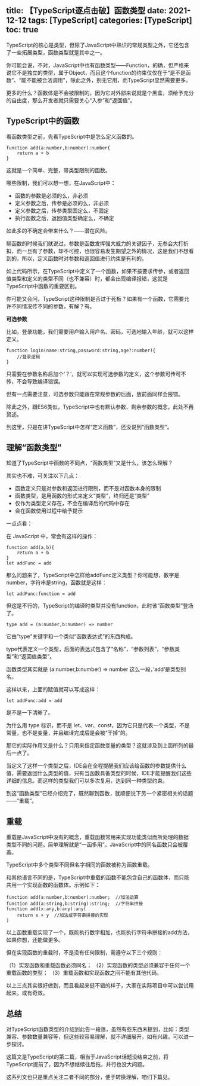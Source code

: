 title: 【TypeScript逐点击破】函数类型
date: 2021-12-12
tags: [TypeScript]
categories: [TypeScript]
toc: true
---

TypeScript的核心是类型，但除了JavaScript中熟识的常规类型之外，它还包含了一些拓展类型，函数类型就是其中之一。

你可能会说，不对，JavaScript中也有函数类型——Function，的确，但严格来说它不是独立的类型，属于Object，而且这个function的约束仅仅在于“是不是函数”、“能不能被合法调用”，除此之外，别无它用，而TypeScript显然需要更多。

更多的什么？函数体是不会被限制的，因为它对外部来说就是个黑盒，须给予充分的自由度，那么开发者就只需要关心“入参”和“返回值”。

## TypeScript中的函数

看函数类型之前，先看TypeScript中是怎么定义函数的。

```
function add(a:number,b:number):number{
    return a + b
}
```

这就是一个简单、完整，带类型限制的函数。

哪些限制，我们可以想一想，在JavaScript中：

- 函数的参数是必须的么，非必须
- 定义参数之后，传参是必须的么，非必须
- 定义参数之后，传参类型固定么，不固定
- 执行函数之后，返回值类型确定么，不确定

如此多的不确定会带来什么？——潜在风险。

聊函数的时候我们就说过，参数是函数发挥强大威力的关键因子，无参会大打折扣，而一旦有了参数，却不可控，也很容易发生期望之外的情况，这是我们不想看到的，所以，定义函数时对参数和返回值进行约束是有利的。

如上代码所示，在TypeScript中定义了一个函数，如果不按要求传参，或者返回值类型和定义的类型不同（也不兼容）时，都会出现编译报错，这就是TypeScript中函数的重要区别。

你可能又会问，TypeScript这种限制是否过于死板？如果有一个函数，它需要允许不同情况传不同的参数，有解？有。

**可选参数**

比如，登录功能，我们需要用户输入用户名、密码，可选地输入年龄，就可以这样定义。

```
function login(name:string,password:string,age?:number){
    //登录逻辑
}
```

只需要在参数名称后加个‘？‘，就可以实现可选参数的定义，这个参数可传可不传，不会导致编译错误。

但有一点需要注意，可选参数只能跟在常规参数的后面，放前面同样会报错。

除此之外，跟ES6类似，TypeScript中也有默认参数、剩余参数的概念，此处不再赘述。

到这里，只是在讲TypeScript中怎样“定义函数”，还没说到“函数类型”。

## 理解“函数类型”

知道了TypeScript中函数的不同点，“函数类型”又是什么，该怎么理解？

其实也不难，可关注以下几点：

- 函数定义只是对参数和返回进行限制，而不是对函数本身的限制
- 函数类型，是用函数的形式来定义“类型”，终归还是“类型”
- 仅作为类型定义存在，不会在编译后的代码中存在
- 会在函数使用过程中给予提示

一点点看：

在 JavaScript 中，常会有这样的操作：

```
function add(a,b){
    return a + b
}
let addFunc = add
```

那么问题来了，TypeScript中怎样给addFunc定义类型？你可能想，数字是number，字符串是string，函数就是这样：

```
let addFunc:function = add
```

但这是不行的，TypeScript的编译时类型并没有function，此时该“函数类型”登场了。

```
type add = (a:number,b:number) => number
```

它由"type"关键字和一个类似“函数表达式”的东西构成。

type代表定义一个类型，后面的表达式包含了“名称”，“参数列表”，“参数类型”和“返回值类型”。

函数类型其实就是 (a:number,b:number) => number 这么一段，’add‘是类型别名。

这样以来，上面的赋值就可以写成这样：    

```
let addFunc:add = add
```

是不是一下清晰了。

为什么用 type 标识，而不是 let、var、const，因为它只是代表一个类型，不是常量，也不是变量，并且编译完成后是会被“干掉”的。

那它的实际作用又是什么？只用来指定函数变量的类型？这就涉及到上面所列的最后一点了。

当定义了这样一个类型之后，IDE会在全程提醒我们应该给函数的参数提供什么值，需要返回什么类型的值，只有当函数具备类型的时候，IDE才能提醒我们这些详细的信息。而这样的类型我们可以多次复用，达到同一种类型约束。

到这“函数类型”已经介绍完了，既然聊到函数，就顺便说下另一个紧密相关的话题——“重载”。

## 重载

重载是JavaScript中没有的概念，重载函数常用来实现功能类似而所处理的数据类型不同的问题。简单理解就是“一函多用”。JavaScript中的同名函数只会被覆盖。

TypeScript中多个类型不同但名字相同的函数被称为函数重载。

和其他语言不同的是，TypeScript中重载的函数不能包含自己的函数体，而只能共用一个实现函数的函数体。示例如下：

```
function add(a:number,b:number):number;  //加法运算
function add(a:string,b:string):string;  //字符串拼接
function add(x:any,b:any):any(   
    return x + y  //加法或字符串拼接的实现
)
```

以上函数重载实现了一个，既能执行数字相加，也能执行字符串拼接的add方法，如果你想，还能做更多。

但在实现函数的重载时，不是没有任何限制，需遵守以下三个规则：

（1）实现函数和重载函数必须同名；
（2）实现函数的类型必须兼容于任何一个重载函数的类型；
（3）重载函数和实现函数之间不能有其他代码。

以上三点其实很好做到，而且看起来挺不错的样子，大家在实际项目中可以尝试用起来，或有奇效。

## 总结

对TypeScript函数类型的介绍到此告一段落，虽然有些东西未提到，比如：类型兼容、参数数量兼容等，但这些较容易理解，就不详细展开，如有兴趣，可以进一步探讨。

这篇文是TypeScript的第二篇，相当于JavaScript话题没结束之前，将TypeScript提前了，因为不想继续往后拖，并行也没大问题。

这系列文也只是重点关注二者不同的部分，便于转换理解，咱们下篇见。

